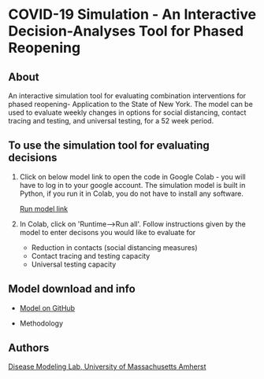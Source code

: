 # COVID-19 Simulation - An Interactive Decision-Analyses Tool for Phased Reopening 
## About
An interactive simulation tool for evaluating combination interventions for phased reopening- Application to the State of New York. The model can be used to evaluate weekly changes in options for social distancing, contact tracing and testing, and universal testing, for a 52 week period. 

## To use the simulation tool for evaluating decisions 
1. Click on below model link to open the code in Google Colab - you will have to log in to your google account. The simulation model is built in Python, if you run it in Colab, you do not have to install any software.

      [Run model link](https://colab.research.google.com/drive/1GXs3hBg68w23-Kv5GCFQI30KKRxsfyFP) 
      
2. In Colab, click on 'Runtime-->Run all'. Follow instructions given by the model to enter decisons you would like to evaluate for 
      - Reduction in contacts  (social distancing measures)
      - Contact tracing and testing capacity
      - Universal testing capacity 
      
## Model download and info
 
   - [Model on GitHub](https://github.com/diseasemodeling/COVID19) 
   
   - Methodology 

## Authors
[Disease Modeling Lab, University of Massachusetts Amherst](https://blogs.umass.edu/chaitrag/chaitra-gopalappa/)

